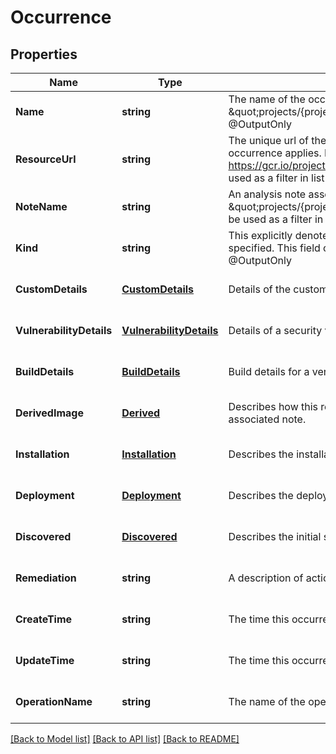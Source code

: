 # Occurrence

## Properties
Name | Type | Description | Notes
------------ | ------------- | ------------- | -------------
**Name** | **string** | The name of the occurrence in the form \&quot;projects/{project_id}/occurrences/{occurrence_id}\&quot; @OutputOnly | [optional] [default to null]
**ResourceUrl** | **string** | The unique url of the image or container for which the occurrence applies. Example: https://gcr.io/project/image@sha256:foo This field can be used as a filter in list requests. | [optional] [default to null]
**NoteName** | **string** | An analysis note associated with this image, in the form \&quot;projects/{project_id}/notes/{note_id}\&quot; This field can be used as a filter in list requests. | [optional] [default to null]
**Kind** | **string** | This explicitly denotes which of the occurrence details is specified. This field can be used as a filter in list requests. @OutputOnly | [optional] [default to null]
**CustomDetails** | [**CustomDetails**](CustomDetails.md) | Details of the custom note. | [optional] [default to null]
**VulnerabilityDetails** | [**VulnerabilityDetails**](VulnerabilityDetails.md) | Details of a security vulnerability note. | [optional] [default to null]
**BuildDetails** | [**BuildDetails**](BuildDetails.md) | Build details for a verifiable build. | [optional] [default to null]
**DerivedImage** | [**Derived**](Derived.md) | Describes how this resource derives from the basis in the associated note. | [optional] [default to null]
**Installation** | [**Installation**](Installation.md) | Describes the installation of a package on the linked resource. | [optional] [default to null]
**Deployment** | [**Deployment**](Deployment.md) | Describes the deployment of an artifact on a runtime. | [optional] [default to null]
**Discovered** | [**Discovered**](Discovered.md) | Describes the initial scan status for this resource. | [optional] [default to null]
**Remediation** | **string** | A description of actions that can be taken to remedy the note | [optional] [default to null]
**CreateTime** | **string** | The time this occurrence was created. @OutputOnly | [optional] [default to null]
**UpdateTime** | **string** | The time this occurrence was last updated. @OutputOnly | [optional] [default to null]
**OperationName** | **string** | The name of the operation that created this note. | [optional] [default to null]

[[Back to Model list]](../README.md#documentation-for-models) [[Back to API list]](../README.md#documentation-for-api-endpoints) [[Back to README]](../README.md)


